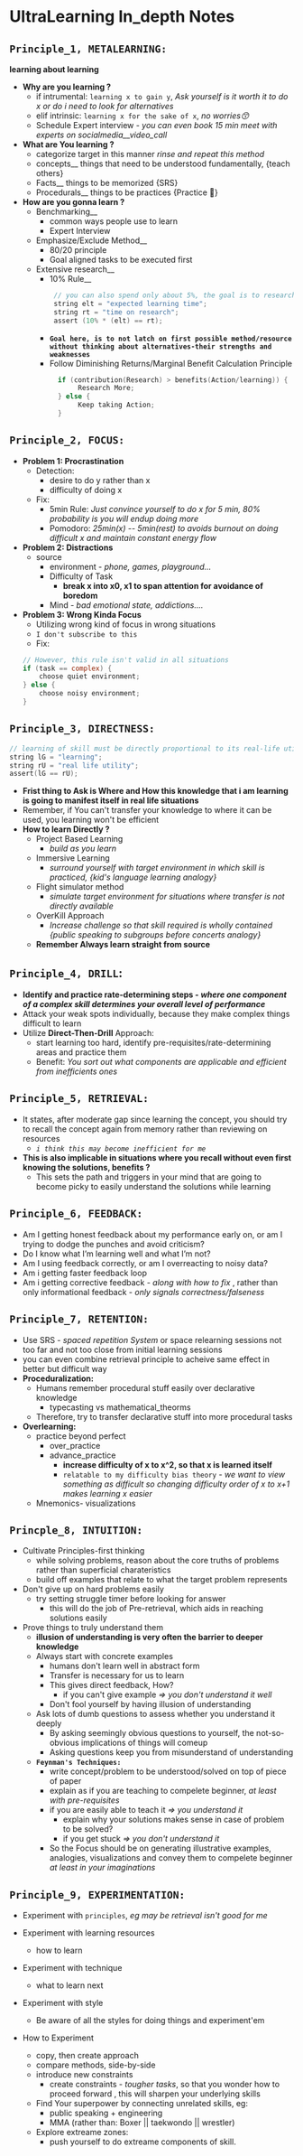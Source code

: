 # UltraLearning In_depth Notes

## `Principle_1, METALEARNING:`
**learning about learning** <br>
- **Why are you learning ?**
   - if intrumental: `learning x to gain y`, *Ask yourself is it worth it to do x or do i need to look for alternatives*
   - elif intrinsic: `learning x for the sake of x`, *no worries😙*
   - Schedule Expert interview - *you can even book 15 min meet with experts on socialmedia__video_call*
- **What are You learning ?**
   - categorize target in this manner *rinse and repeat this method*
   - concepts__ things that need to be understood fundamentally, {teach others}
   - Facts__ things to be memorized {SRS}
   - Procedurals__ things to be practices {Practice 🍭}
- **How are you gonna learn ?**
   - Benchmarking__
       - common ways people use to learn
       - Expert Interview
   - Emphasize/Exclude Method__
       - 80/20 principle
       - Goal aligned tasks to be executed first
   - Extensive research__
       - 10% Rule__ 
         ```c
          // you can also spend only about 5%, the goal is to research well enough
          string elt = "expected learning time";
          string rt = "time on research";
          assert (10% * (elt) == rt);
         ```
       - **`Goal here, is to not latch on first possible method/resource without thinking about alternatives-their strengths and weaknesses`**
       - Follow Diminishing Returns/Marginal Benefit Calculation Principle
         ```c
           if (contribution(Research) > benefits(Action/learning)) {
                Research More;
           } else {
                Keep taking Action;
           }
         ```
## `Principle_2, FOCUS:`
- **Problem 1: Procrastination**
  - Detection:
     - desire to do y rather than x
     - difficulty of doing x
  - Fix:
     - 5min Rule: *Just convince yourself to do x for 5 min, 80% probability is you will endup doing more*
     - Pomodoro: *25min(x) -- 5min(rest) to avoids burnout on doing difficult x and maintain constant energy flow*
- **Problem 2: Distractions**
   - source
      - environment - *phone, games, playground...*
      - Difficulty of Task
         - **break x into x0, x1 to span attention for avoidance of boredom**
      - Mind - *bad emotional state, addictions....*
- **Problem 3: Wrong Kinda Focus**
   - Utilizing wrong kind of focus in wrong situations
   - `I don't subscribe to this`
   - Fix:
   ```c
   // However, this rule isn't valid in all situations
   if (task == complex) {
       choose quiet environment;
   } else {
       choose noisy environment;
   }
  ```

## `Principle_3, DIRECTNESS:`
```c
// learning of skill must be directly proportional to its real-life utility
string lG = "learning";
string rU = "real life utility";
assert(lG == rU);
```
- **Frist thing to Ask is Where and How this knowledge that i am learning is going to manifest itself in real life situations**
- Remember, if You can't transfer your knowledge to where it can be used, you learning won't be efficient
- **How to learn Directly ?**
     - Project Based Learning
        - *build as you learn*
     - Immersive Learning
        - *surround yourself with target environment in which skill is practiced, {kid's language learning analogy}*
     - Flight simulator method
        - *simulate target environment for situations where transfer is not directly available*
     - OverKill Approach
        - *Increase challenge so that skill required is wholly contained {public speaking to subgroups before concerts analogy}*
     - **Remember Always learn straight from source**

## `Principle_4, DRILL`:
- **Identify and practice rate-determining steps - *where one component of a complex skill determines your overall level of performance***
- Attack your weak spots individually, because they make complex things difficult to learn
- Utilize **Direct-Then-Drill** Approach:
   - start learning too hard, identify pre-requisites/rate-determining areas and practice them
   - Benefit: *You sort out what components are applicable and efficient from inefficients ones*

## `Principle_5, RETRIEVAL:`
- It states, after moderate gap since learning the concept, you should try to recall the concept again from memory rather than reviewing on resources
   - *`i think this may become inefficient for me`*
- **This is also implicable in situations where you recall without even first knowing the solutions, benefits ?**
   - This sets the path and triggers in your mind that are going to become picky to easily understand the solutions while learning
## `Principle_6, FEEDBACK:`
- Am I getting honest feedback about my performance early on, or am I trying to dodge the punches and avoid criticism?
-  Do I know what I’m learning well and what I’m not?
-  Am I using feedback correctly, or am I overreacting to noisy data?
-  Am i getting faster feedback loop
-  Am i getting corrective feedback - *along with how to fix* , rather than only informational feedback - *only signals correctness/falseness*
## `Principle_7, RETENTION:`
- Use SRS - *spaced repetition System* or space relearning sessions not too far and not too close from initial learning sessions
- you can even combine retrieval principle to acheive same effect in better but difficult way
- **Proceduralization:**
   - Humans remember procedural stuff easily over declarative knowledge
      - typecasting vs mathematical_theorms
   - Therefore, try to transfer declarative stuff into more procedural tasks
- **Overlearning:**
   - practice beyond perfect
      - over_practice
      - advance_practice
         - **increase difficulty of x to x^2, so that x is learned itself**
         - `relatable to my difficulty bias theory` -  *we want to view something as difficult so changing difficulty order of x to x+1 makes learning x easier*
   - Mnemonics- visualizations
## `Princple_8, INTUITION:`
- Cultivate Principles-first thinking
   - while solving problems, reason about the core truths of problems rather than superficial charateristics
   - build off examples that relate to what the target problem represents
- Don't give up on hard problems easily
   - try setting struggle timer before looking for answer
      - this will do the job of Pre-retrieval, which aids in reaching solutions easily
- Prove things to truly understand them
   - **illusion of understanding is very often the barrier to deeper knowledge**
   - Always start with concrete examples
      - humans don't learn well in abstract form
      - Transfer is necessary for us to learn
      - This gives direct feedback, How?
         - if you can't give example *=> you don't understand it well*
      - Don't fool yourself by having illusion of understanding
   - Ask lots of dumb questions to assess whether you understand it deeply
      - By asking seemingly obvious questions to yourself, the not-so-obvious implications of things will comeup
      - Asking questions keep you from misunderstand of understanding
   - **`Feynman's Techniques:`**
      - write concept/problem to be understood/solved on top of piece of paper
      - explain as if you are teaching to compelete beginner, *at least with pre-requisites*
      - if you are easily able to teach it *=> you understand it*
         - explain why your solutions makes sense in case of problem to be solved?
         - if you get stuck *=> you don't understand it*
      - So the Focus should be on generating illustrative examples, analogies, visualizations and convey them to compelete beginner *at least in your imaginations*

## `Principle_9, EXPERIMENTATION:`
- Experiment with `principles`, *eg may be retrieval isn't good for me*
- Experiment with learning resources
   - how to learn
- Experiment with technique
   - what to learn next
- Experiment with style
   - Be aware of all the styles for doing things and experiment'em

- How to Experiment
   - copy, then create approach
   - compare methods, side-by-side
   - introduce new constraints
      - create constraints - *tougher tasks*, so that you wonder how to proceed forward , this will sharpen your underlying skills
   - Find Your superpower by connecting unrelated skills, eg:
        - public speaking + engineering
        - MMA (rather than: Boxer || taekwondo || wrestler)
   - Explore extreame zones:
      - push yourself to do extreame components of skill.
        





















